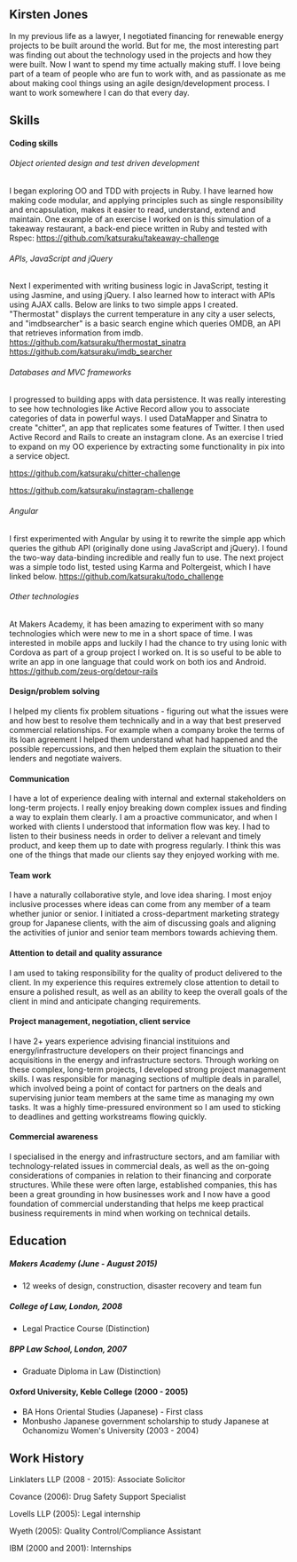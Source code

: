## Kirsten Jones
In my previous life as a lawyer, I negotiated financing for renewable energy projects to be built around the world. But for me, the most interesting part was finding out about the technology used in the projects and how they were built. Now I want to spend my time actually making stuff. I love being part of a team of people who are fun to work with, and as passionate as me about making cool things using an agile design/development process. I want to work somewhere I can do that every day.


## Skills

#### Coding skills
###### Object oriented design and test driven development
I began exploring OO and TDD with projects in Ruby. I have learned how making code modular, and applying principles such as single responsibility and encapsulation, makes it easier to read, understand, extend and maintain. One example of an exercise I worked on is this simulation of a takeaway restaurant, a back-end piece written in Ruby and tested with Rspec:
https://github.com/katsuraku/takeaway-challenge

###### APIs, JavaScript and jQuery
Next I experimented with writing business logic in JavaScript, testing it using Jasmine, and using jQuery. I also learned how to interact with APIs using AJAX calls. Below are links to two simple apps I created. "Thermostat" displays the current temperature in any city a user selects, and "imdbsearcher" is a basic search engine which queries OMDB, an API that retrieves information from imdb.
https://github.com/katsuraku/thermostat_sinatra
https://github.com/katsuraku/imdb_searcher

###### Databases and MVC frameworks
I progressed to building apps with data persistence. It was really interesting to see how technologies like Active Record allow you to associate categories of data in powerful ways. I used DataMapper and Sinatra to create "chitter", an app that replicates some features of Twitter. I then used Active Record and Rails to create an instagram clone. As an exercise I tried to expand on my OO experience by extracting some functionality in pix into a service object.

https://github.com/katsuraku/chitter-challenge

https://github.com/katsuraku/instagram-challenge

###### Angular
I first experimented with Angular by using it to rewrite the simple app which queries the github API (originally done using JavaScript and jQuery). I found the two-way data-binding incredible and really fun to use. The next project was a simple todo list, tested using Karma and Poltergeist, which I have linked below. 
https://github.com/katsuraku/todo_challenge

###### Other technologies
At Makers Academy, it has been amazing to experiment with so many technologies which were new to me in a short space of time. I was interested in mobile apps and luckily I had the chance to try using Ionic with Cordova as part of a group project I worked on. It is so useful to be able to write an app in one language that could work on both ios and Android.  
https://github.com/zeus-org/detour-rails

####  Design/problem solving
I helped my clients fix problem situations - figuring out what the issues were and how best to resolve them technically and in a way that best preserved commercial relationships. For example when a company broke the terms of its loan agreement I helped them understand what had happened and the possible repercussions, and then helped them explain the situation to their lenders and negotiate waivers.

####  Communication
I have a lot of experience dealing with internal and external stakeholders on long-term projects. I really enjoy breaking down complex issues and finding a way to explain them clearly. I am a proactive communicator, and when I worked with clients I  understood that information flow was key. I had to listen to their business needs in order to deliver a relevant and timely product, and keep them up to date with progress regularly. I think this was one of the things that made our clients say they enjoyed working with me.

#### Team work
I have a naturally collaborative style, and love idea sharing. I most enjoy inclusive processes where ideas can come from any member of a team whether junior or senior. I initiated a cross-department marketing strategy group for Japanese clients, with the aim of discussing goals and aligning the activities of junior and senior team membors towards achieving them.

####  Attention to detail and quality assurance
I am used to taking responsibility for the quality of product delivered to the client. In my experience this requires extremely close attention to detail to ensure a polished result, as well as an ability to keep the overall goals of the client in mind and anticipate changing requirements.

####  Project management, negotiation, client service
I have 2+ years experience advising financial instituions and energy/infrastructure developers on their project financings and acquisitions in the energy and infrastructure sectors. Through working on these complex, long-term projects, I developed strong project management skills. I was responsible for managing sections of multiple deals in parallel, which involved being a point of contact for partners on the deals and supervising junior team members at the same time as managing my own tasks. It was a highly time-pressured environment so I am used to sticking to deadlines and getting workstreams flowing quickly.

####  Commercial awareness                                                                                                                                                 
I specialised in the energy and infrastructure sectors, and am familiar with technology-related issues in commercial deals, as well as the on-going considerations of companies in relation to their financing and corporate structures. While these were often large, established companies, this has been a great grounding in how businesses work and I now have a good foundation of commercial understanding that helps me keep practical business requirements in mind when working on technical details.

## Education

##### Makers Academy (June - August 2015)
- 12 weeks of design, construction, disaster recovery and team fun
##### College of Law, London, 2008
- Legal Practice Course (Distinction)

##### BPP Law School, London, 2007
- Graduate Diploma in Law (Distinction)

#### Oxford University, Keble College (2000 - 2005)

- BA Hons Oriental Studies (Japanese) - First class 
- Monbusho Japanese government scholarship to study Japanese at Ochanomizu Women's University (2003 - 2004)

## Work History

Linklaters LLP (2008 - 2015): Associate Solicitor

Covance (2006): Drug Safety Support Specialist

Lovells LLP (2005): Legal internship

Wyeth (2005): Quality Control/Compliance Assistant

IBM (2000 and 2001): Internships
